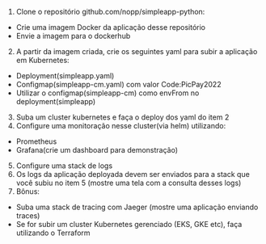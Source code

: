 1) Clone o repositório github.com/nopp/simpleapp-python:
  - Crie uma imagem Docker da aplicação desse repositório
  - Envie a imagem para o dockerhub
2) A partir da imagem criada, crie os seguintes yaml para subir a aplicação em Kubernetes:
  - Deployment(simpleapp.yaml)
  - Configmap(simpleapp-cm.yaml) com valor Code:PicPay2022
  - Utilizar o configmap(simpleapp-cm) como envFrom no deployment(simpleapp)
3) Suba um cluster kubernetes e faça o deploy dos yaml do item 2
4) Configure uma monitoração nesse cluster(via helm) utilizando:
  - Prometheus
  - Grafana(crie um dashboard para demonstração)
5) Configure uma stack de logs
6) Os logs da aplicação deployada devem ser enviados para a stack que você subiu no item 5 (mostre uma tela com a consulta desses logs)     
7) Bônus:
  - Suba uma stack de tracing com Jaeger (mostre uma aplicação enviando traces)
  - Se for subir um cluster Kubernetes gerenciado (EKS, GKE etc), faça utilizando o Terraform
